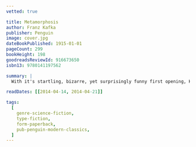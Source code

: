 ```yaml
---
vetted: true

title: Metamorphosis
author: Franz Kafka
publisher: Penguin
image: cover.jpg
dateBookPublished: 1915-01-01
pageCount: 299
bookHeight: 198
goodreadsReviewId: 916673650
isbn13: 9780141197562

summary: |
  With it's startling, bizarre, yet surprisingly funny first opening, Kafka begins his masterpiece, The Metamorphosis. It is the story of a young man who, transformed overnight into a giant beetle-like insect, becomes an object of disgrace to his family, an outsider in his own home, a quintessentially alienated man. A harrowing—though absurdly comic—meditation on human feelings of inadequacy, guilt, and isolation, The Metamorphosis has taken its place as one of the most widely read and influential works of twentieth-century fiction.

readDates: [[2014-04-14, 2014-04-21]]

tags:
  [
    genre-science-fiction,
    type-fiction,
    form-paperback,
    pub-penguin-modern-classics,
  ]
---
```

